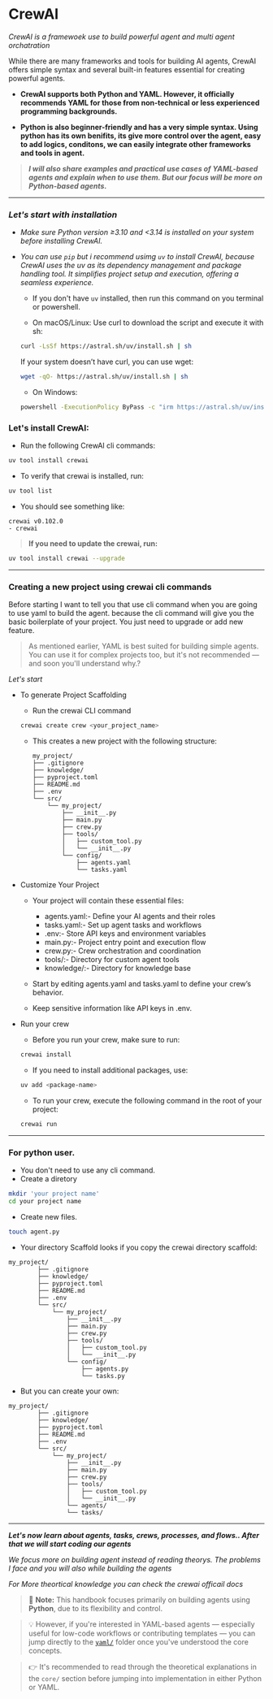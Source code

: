 # CrewAI

*CrewAI is a framewoek use to build powerful agent and multi agent orchatration*

While there are many frameworks and tools for building AI agents, CrewAI offers simple syntax and several built-in features essential for creating powerful agents.

- **CrewAI supports both Python and YAML. However, it officially recommends YAML for those from non-technical or less experienced programming backgrounds.**

- **Python is also beginner-friendly and has a very simple syntax. Using python has its own benifits, its give more control over the agent, easy to add logics, conditons, we can easily integrate other frameworks and tools in agent.**

> ***I will also share examples and practical use cases of YAML-based agents and explain when to use them. But our focus will be more on Python-based agents.***

----
### *Let's start with installation*

- *Make sure Python version ≥3.10 and <3.14 is installed on your system before installing CrewAI.*

- *You can use `pip` but i recommend usimg `uv` to install CrewAI, because CrewAI uses the uv as its dependency management and package handling tool. It simplifies project setup and execution, offering a seamless experience.*

    - If you don't have `uv` installed, then run this command on you terminal or powershell.

    - On macOS/Linux:
        Use curl to download the script and execute it with sh:

    ```bash
    curl -LsSf https://astral.sh/uv/install.sh | sh
    ```
    If your system doesn’t have curl, you can use wget:

    ```bash
    wget -qO- https://astral.sh/uv/install.sh | sh
    ```
    - On Windows:
    ```bash
    powershell -ExecutionPolicy ByPass -c "irm https://astral.sh/uv/install.ps1 | iex"
    ```
### Let's install CrewAI:

- Run the following CrewAI cli commands:

```bash
uv tool install crewai
```
- To verify that crewai is installed, run:
```bash
uv tool list
```
- You should see something like:
```text
crewai v0.102.0
- crewai
```
>**If you need to update the crewai, run:**
```bash
uv tool install crewai --upgrade
```   
        
---
### Creating a new project using crewai cli commands

Before starting I want to tell you that use cli command when you are going to use yaml to build the agent. because the cli command will give you the basic boilerplate of your project. You just need to upgrade or add new feature.
>As mentioned earlier, YAML is best suited for building simple agents. You can use it for complex projects too, but it's not recommended — and soon you'll understand why.?

*Let's start*

- To generate Project Scaffolding

    - Run the crewai CLI command
    ```bash
    crewai create crew <your_project_name>
    ```
    - This creates a new project with the following structure:

        ```text
        my_project/
        ├── .gitignore
        ├── knowledge/
        ├── pyproject.toml
        ├── README.md
        ├── .env
        └── src/
            └── my_project/
                ├── __init__.py
                ├── main.py
                ├── crew.py
                ├── tools/
                │   ├── custom_tool.py
                │   └── __init__.py
                └── config/
                    ├── agents.yaml
                    └── tasks.yaml
        ```

- Customize Your Project

    - Your project will contain these essential files:

        - agents.yaml:- Define your AI agents and their roles
        - tasks.yaml:-	Set up agent tasks and workflows
        - .env:-	Store API keys and environment variables
        - main.py:-	Project entry point and execution flow
        - crew.py:-	Crew orchestration and coordination
        - tools/:-	Directory for custom agent tools
        - knowledge/:-	Directory for knowledge base

    * Start by editing agents.yaml and tasks.yaml to define your crew’s behavior.

    * Keep sensitive information like API keys in .env.        

- Run your crew

    - Before you run your crew, make sure to run:
    ```bash
    crewai install
    ```
    - If you need to install additional packages, use:
    ```bash
    uv add <package-name>
    ```
    - To run your crew, execute the following command in the root of your project:
    ```bash
    crewai run
    ```

---
### For python user.
- You don't need to use any cli command.
- Create a diretory

```bash
mkdir 'your project name'
cd your project name
```
- Create new files. 
```bash
touch agent.py
```
- Your directory Scaffold looks if you copy the crewai directory scaffold:
```text
my_project/
        ├── .gitignore
        ├── knowledge/
        ├── pyproject.toml
        ├── README.md
        ├── .env
        └── src/
            └── my_project/
                ├── __init__.py
                ├── main.py
                ├── crew.py
                ├── tools/
                │   ├── custom_tool.py
                │   └── __init__.py
                └── config/
                    ├── agents.py
                    └── tasks.py
```
* But you can create your own:
```text
my_project/
        ├── .gitignore
        ├── knowledge/
        ├── pyproject.toml
        ├── README.md
        ├── .env
        └── src/
            └── my_project/
                ├── __init__.py
                ├── main.py
                ├── crew.py
                ├── tools/
                │   ├── custom_tool.py
                │   └── __init__.py
                └── agents/
                └── tasks/
```
---

***Let's now learn about agents, tasks, crews, processes, and flows.. After that we will start coding our agents***

*We focus more on building agent instead of reading theorys. The problems I face and you will also while building the agents*

*For More theortical knowledge you can check the crewai officail docs*

> 📌 **Note:** This handbook focuses primarily on building agents using **Python**, due to its flexibility and control.

> 💡 However, if you're interested in YAML-based agents — especially useful for low-code workflows or contributing templates — you can jump directly to the [`yaml/`](./yaml/) folder once you've understood the core concepts.

> 👉 It's recommended to read through the theoretical explanations in the `core/` section before jumping into implementation in either Python or YAML.
